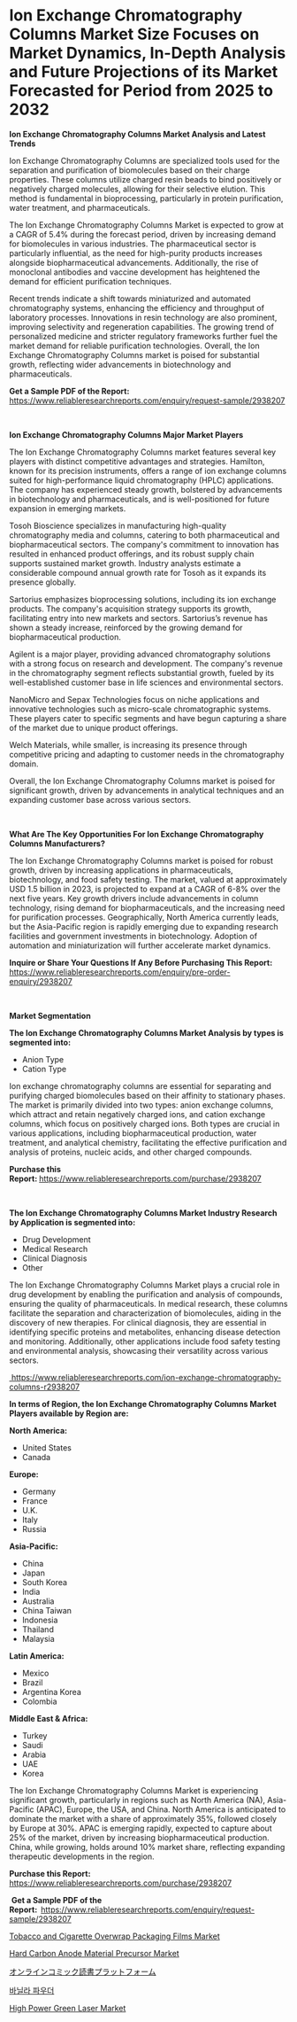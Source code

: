 <p><h1>Ion Exchange Chromatography Columns Market Size Focuses on Market Dynamics, In-Depth Analysis and Future Projections of its Market Forecasted for Period from 2025 to 2032</h1></p><p><strong>Ion Exchange Chromatography Columns Market Analysis and Latest Trends</strong></p>
<p><p>Ion Exchange Chromatography Columns are specialized tools used for the separation and purification of biomolecules based on their charge properties. These columns utilize charged resin beads to bind positively or negatively charged molecules, allowing for their selective elution. This method is fundamental in bioprocessing, particularly in protein purification, water treatment, and pharmaceuticals.</p><p>The Ion Exchange Chromatography Columns Market is expected to grow at a CAGR of 5.4% during the forecast period, driven by increasing demand for biomolecules in various industries. The pharmaceutical sector is particularly influential, as the need for high-purity products increases alongside biopharmaceutical advancements. Additionally, the rise of monoclonal antibodies and vaccine development has heightened the demand for efficient purification techniques.</p><p>Recent trends indicate a shift towards miniaturized and automated chromatography systems, enhancing the efficiency and throughput of laboratory processes. Innovations in resin technology are also prominent, improving selectivity and regeneration capabilities. The growing trend of personalized medicine and stricter regulatory frameworks further fuel the market demand for reliable purification technologies. Overall, the Ion Exchange Chromatography Columns market is poised for substantial growth, reflecting wider advancements in biotechnology and pharmaceuticals.</p></p>
<p><strong>Get a Sample PDF of the Report:&nbsp;</strong> <a href="https://www.reliableresearchreports.com/enquiry/request-sample/2938207?utm_campaign=38&utm_medium=2&utm_source=Github&utm_content=ia&utm_term=15032025&utm_id=ion-exchange-chromatography-columns">https://www.reliableresearchreports.com/enquiry/request-sample/2938207</a></p>
<p>&nbsp;</p>
<p><strong>Ion Exchange Chromatography Columns Major Market Players</strong></p>
<p><p>The Ion Exchange Chromatography Columns market features several key players with distinct competitive advantages and strategies. Hamilton, known for its precision instruments, offers a range of ion exchange columns suited for high-performance liquid chromatography (HPLC) applications. The company has experienced steady growth, bolstered by advancements in biotechnology and pharmaceuticals, and is well-positioned for future expansion in emerging markets.</p><p>Tosoh Bioscience specializes in manufacturing high-quality chromatography media and columns, catering to both pharmaceutical and biopharmaceutical sectors. The company's commitment to innovation has resulted in enhanced product offerings, and its robust supply chain supports sustained market growth. Industry analysts estimate a considerable compound annual growth rate for Tosoh as it expands its presence globally.</p><p>Sartorius emphasizes bioprocessing solutions, including its ion exchange products. The company's acquisition strategy supports its growth, facilitating entry into new markets and sectors. Sartorius’s revenue has shown a steady increase, reinforced by the growing demand for biopharmaceutical production.</p><p>Agilent is a major player, providing advanced chromatography solutions with a strong focus on research and development. The company's revenue in the chromatography segment reflects substantial growth, fueled by its well-established customer base in life sciences and environmental sectors.</p><p>NanoMicro and Sepax Technologies focus on niche applications and innovative technologies such as micro-scale chromatographic systems. These players cater to specific segments and have begun capturing a share of the market due to unique product offerings.</p><p>Welch Materials, while smaller, is increasing its presence through competitive pricing and adapting to customer needs in the chromatography domain.</p><p>Overall, the Ion Exchange Chromatography Columns market is poised for significant growth, driven by advancements in analytical techniques and an expanding customer base across various sectors.</p></p>
<p>&nbsp;</p>
<p><strong>What Are The Key Opportunities For Ion Exchange Chromatography Columns Manufacturers?</strong></p>
<p><p>The Ion Exchange Chromatography Columns market is poised for robust growth, driven by increasing applications in pharmaceuticals, biotechnology, and food safety testing. The market, valued at approximately USD 1.5 billion in 2023, is projected to expand at a CAGR of 6-8% over the next five years. Key growth drivers include advancements in column technology, rising demand for biopharmaceuticals, and the increasing need for purification processes. Geographically, North America currently leads, but the Asia-Pacific region is rapidly emerging due to expanding research facilities and government investments in biotechnology. Adoption of automation and miniaturization will further accelerate market dynamics.</p></p>
<p><strong>Inquire or Share Your Questions If Any Before Purchasing This Report:</strong> <a href="https://www.reliableresearchreports.com/enquiry/pre-order-enquiry/2938207?utm_campaign=38&utm_medium=2&utm_source=Github&utm_content=ia&utm_term=15032025&utm_id=ion-exchange-chromatography-columns">https://www.reliableresearchreports.com/enquiry/pre-order-enquiry/2938207</a></p>
<p>&nbsp;</p>
<p><strong>Market Segmentation</strong></p>
<p><strong>The Ion Exchange Chromatography Columns Market Analysis by types is segmented into:</strong></p>
<p><ul><li>Anion Type</li><li>Cation Type</li></ul></p>
<p><p>Ion exchange chromatography columns are essential for separating and purifying charged biomolecules based on their affinity to stationary phases. The market is primarily divided into two types: anion exchange columns, which attract and retain negatively charged ions, and cation exchange columns, which focus on positively charged ions. Both types are crucial in various applications, including biopharmaceutical production, water treatment, and analytical chemistry, facilitating the effective purification and analysis of proteins, nucleic acids, and other charged compounds.</p></p>
<p><strong>Purchase this Report:&nbsp;</strong><a href="https://www.reliableresearchreports.com/purchase/2938207?utm_campaign=38&utm_medium=2&utm_source=Github&utm_content=ia&utm_term=15032025&utm_id=ion-exchange-chromatography-columns">https://www.reliableresearchreports.com/purchase/2938207</a></p>
<p>&nbsp;</p>
<p><strong>The Ion Exchange Chromatography Columns Market Industry Research by Application is segmented into:</strong></p>
<p><ul><li>Drug Development</li><li>Medical Research</li><li>Clinical Diagnosis</li><li>Other</li></ul></p>
<p><p>The Ion Exchange Chromatography Columns Market plays a crucial role in drug development by enabling the purification and analysis of compounds, ensuring the quality of pharmaceuticals. In medical research, these columns facilitate the separation and characterization of biomolecules, aiding in the discovery of new therapies. For clinical diagnosis, they are essential in identifying specific proteins and metabolites, enhancing disease detection and monitoring. Additionally, other applications include food safety testing and environmental analysis, showcasing their versatility across various sectors.</p></p>
<p><a href="https://www.reliableresearchreports.com/ion-exchange-chromatography-columns-r2938207?utm_campaign=38&utm_medium=2&utm_source=Github&utm_content=ia&utm_term=15032025&utm_id=ion-exchange-chromatography-columns">&nbsp;https://www.reliableresearchreports.com/ion-exchange-chromatography-columns-r2938207</a></p>
<p><strong>In terms of Region, the Ion Exchange Chromatography Columns Market Players available by Region are:</strong></p>
<p>
    <p> <strong> North America: </strong>
        <ul>
            <li>United States</li>
            <li>Canada</li>
        </ul>
        </p> 
    <p> <strong> Europe: </strong>
        <ul>
            <li>Germany</li>
            <li>France</li>
            <li>U.K.</li>
            <li>Italy</li>
            <li>Russia</li>
        </ul>
        </p> 
    <p> <strong> Asia-Pacific: </strong>
        <ul>
            <li>China</li>
            <li>Japan</li>
            <li>South Korea</li>
            <li>India</li>
            <li>Australia</li>
            <li>China Taiwan</li>
            <li>Indonesia</li>
            <li>Thailand</li>
            <li>Malaysia</li>
        </ul>
        </p> 
    <p> <strong> Latin America: </strong>
        <ul>
            <li>Mexico</li>
            <li>Brazil</li>
            <li>Argentina Korea</li>
            <li>Colombia</li>
        </ul>
        </p> 
    <p> <strong> Middle East & Africa: </strong>
        <ul>
            <li>Turkey</li>
            <li>Saudi</li>
            <li>Arabia</li>
            <li>UAE</li>
            <li>Korea</li>
        </ul>
    </p>
    </p>
<p><p>The Ion Exchange Chromatography Columns Market is experiencing significant growth, particularly in regions such as North America (NA), Asia-Pacific (APAC), Europe, the USA, and China. North America is anticipated to dominate the market with a share of approximately 35%, followed closely by Europe at 30%. APAC is emerging rapidly, expected to capture about 25% of the market, driven by increasing biopharmaceutical production. China, while growing, holds around 10% market share, reflecting expanding therapeutic developments in the region.</p></p>
<p><strong>Purchase this Report: </strong><a href="https://www.reliableresearchreports.com/purchase/2938207?utm_campaign=38&utm_medium=2&utm_source=Github&utm_content=ia&utm_term=15032025&utm_id=ion-exchange-chromatography-columns">https://www.reliableresearchreports.com/purchase/2938207</a></p>
<p>&nbsp;<strong>Get a Sample PDF of the Report:&nbsp;&nbsp;</strong><a href="https://www.reliableresearchreports.com/enquiry/request-sample/2938207?utm_campaign=38&utm_medium=2&utm_source=Github&utm_content=ia&utm_term=15032025&utm_id=ion-exchange-chromatography-columns">https://www.reliableresearchreports.com/enquiry/request-sample/2938207</a></p>
<p><strong></strong></p>
<p><p><a href="https://github.com/drielvinki/Market-Research-Report-List-1/blob/main/tobacco-and-cigarette-overwrap-packaging-films-market.md?utm_campaign=38&utm_medium=2&utm_source=Github&utm_content=ia&utm_term=15032025&utm_id=ion-exchange-chromatography-columns">Tobacco and Cigarette Overwrap Packaging Films Market</a></p><p><a href="https://github.com/decockogbaro25/Market-Research-Report-List-1/blob/main/hard-carbon-anode-material-precursor-market.md?utm_campaign=38&utm_medium=2&utm_source=Github&utm_content=ia&utm_term=15032025&utm_id=ion-exchange-chromatography-columns">Hard Carbon Anode Material Precursor Market</a></p><p><a href="https://github.com/mohamedbakry57/Market-Research-Report-List-7/blob/main/373559944811.md?utm_campaign=38&utm_medium=2&utm_source=Github&utm_content=ia&utm_term=15032025&utm_id=ion-exchange-chromatography-columns">オンラインコミック読書プラットフォーム</a></p><p><a href="https://github.com/laholand/Market-Research-Report-List-7/blob/main/304590145587.md?utm_campaign=38&utm_medium=2&utm_source=Github&utm_content=ia&utm_term=15032025&utm_id=ion-exchange-chromatography-columns">바닐라 파우더</a></p><p><a href="https://github.com/panciujoslin3/Market-Research-Report-List-1/blob/main/high-power-green-laser-market.md?utm_campaign=38&utm_medium=2&utm_source=Github&utm_content=ia&utm_term=15032025&utm_id=ion-exchange-chromatography-columns">High Power Green Laser Market</a></p></p>